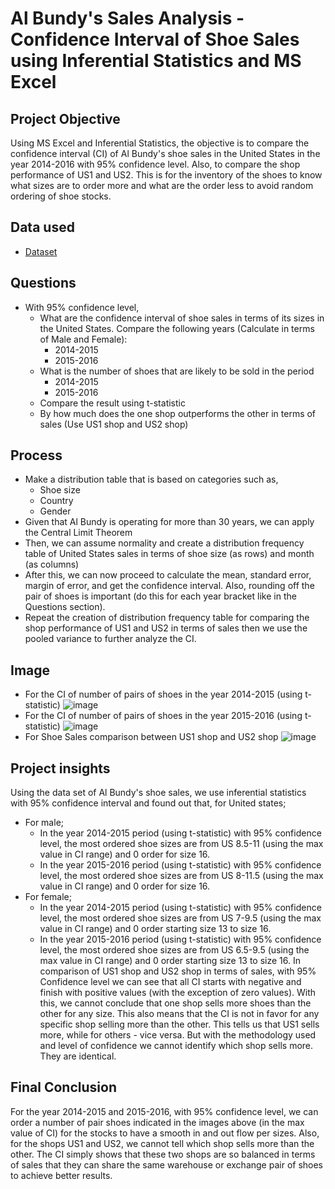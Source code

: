 
# Al Bundy's Sales Analysis - Confidence Interval of Shoe Sales using Inferential Statistics and MS Excel
## Project Objective
Using MS Excel and Inferential Statistics, the objective is to compare the confidence interval (CI) of Al Bundy's shoe sales in the United States in the year 2014-2016 with 95% confidence level. Also, to compare the shop performance of US1 and US2. This is for the inventory of  the shoes to know what sizes are to order more and what are the order less to avoid random ordering of shoe stocks.

## Data used
- <a href = "https://github.com/pagonzales/Inferential_Statistics_Al-Bundy_Shoe_Sales_Analysis/blob/main/AI%20Bundy%20Dataset.xlsx">Dataset</a>
## Questions
- With 95% confidence level,
  - What are the confidence interval of shoe sales in terms of its sizes in the United States. Compare the following years (Calculate in terms of Male and Female):
    - 2014-2015
    - 2015-2016
  - What is the number of shoes that are likely to be sold in the period 
    - 2014-2015
    - 2015-2016
  - Compare the result using t-statistic
  - By how much does the one shop outperforms the other in terms of sales (Use US1 shop and US2 shop)

## Process
- Make a distribution table that is based on categories such as,
  - Shoe size
  - Country
  - Gender
- Given that Al Bundy is operating for more than 30 years, we can apply the Central Limit Theorem
- Then, we can assume normality and create a distribution frequency table of United States sales in terms of shoe size (as rows) and month (as columns)
- After this, we can now proceed to calculate the mean, standard error, margin of error, and get the confidence interval. Also, rounding off the pair of shoes is important (do this for each year bracket like in the Questions section).
- Repeat the creation of distribution frequency table for comparing the shop performance of US1 and US2 in terms of sales then we use the pooled variance to further analyze the CI.

## Image
- For the CI of number of pairs of shoes in the year 2014-2015 (using t-statistic)
![image](https://github.com/user-attachments/assets/a2801dd9-ff9e-4481-b89e-9ecc9b460259)
- For the CI of number of pairs of shoes in the year 2015-2016 (using t-statistic)
![image](https://github.com/user-attachments/assets/8cd2ec94-4a1b-42d1-98f1-ec624c96a9df)
- For Shoe Sales comparison between US1 shop and US2 shop
![image](https://github.com/user-attachments/assets/0f9f4d41-5dac-472e-a87d-ecc93b41c2cd)


## Project insights
 Using the data set of Al Bundy's shoe sales, we use inferential statistics with 95% confidence interval and found out that, for United states;
- For male;
  - In the year 2014-2015 period (using t-statistic) with 95% confidence level, the most ordered shoe sizes are from US 8.5-11 (using the max value in CI range) and 0 order for size 16.
  - In the year 2015-2016 period (using t-statistic) with 95% confidence level, the most ordered shoe sizes are from US 8-11.5 (using the max value in CI range) and 0 order for size 16.
- For female;
  - In the year 2014-2015 period (using t-statistic) with 95% confidence level, the most ordered shoe sizes are from US 7-9.5 (using the max value in CI range) and 0 order starting size 13 to size 16.
  - In the year 2015-2016 period (using t-statistic) with 95% confidence level, the most ordered shoe sizes are from US 6.5-9.5 (using the max value in CI range) and 0 order starting size 13 to size 16.
In comparison of US1 shop and US2 shop in terms of sales, with 95% Confidence level we can see that all CI starts with negative and finish with positive values (with the exception of zero values).
With this, we cannot conclude that one shop sells more shoes than the other for any size. This also means that the CI is not in favor for any specific shop selling more than the other. This tells us
that US1 sells more, while for others - vice versa. But with the methodology used and level of confidence we cannot identify which shop sells more. They are identical.

## Final Conclusion
For the year 2014-2015 and 2015-2016, with 95% confidence level, we can order a number of pair shoes indicated in the images above (in the max value of CI) for the stocks to have a smooth in and out flow per sizes. Also, for the shops US1 and US2, we cannot tell which shop sells more than the other. The CI simply shows that these two shops are so balanced in terms of sales that they can share the same warehouse 
or exchange pair of shoes to achieve better results.
